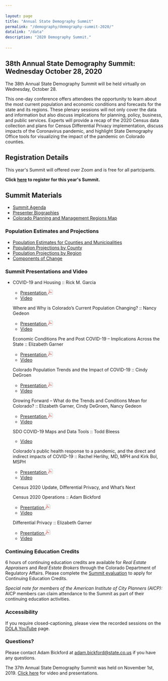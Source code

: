 ```yaml
---

layout: page
title: "Annual State Demography Summit"
permalink: "/demography/demography-summit-2020/"
datalink: "/data"
description: "2020 Demography Summit."

---
```



## 38th Annual State Demography Summit: Wednesday October 28, 2020


The 38th Annual State Demography Summit will be held virtually on Wednesday, October 28.

This one-day conference offers attendees the opportunity to learn about the most current population and economic conditions and forecasts for the state and its regions.  These plenary sessions will not only cover the data and information but also discuss implications for planning, policy, business, and public services. Experts will provide a recap of the 2020 Census data collection and plans for Census Differential Privacy implementation, discuss impacts of the Coronavirus pandemic, and highlight State Demography Office tools for visualizing the impact of the pandemic on Colorado counties.

## Registration Details 

This year's Summit will offered over Zoom and is free for all partcipants.

**Click [here](https://zoom.us/webinar/register/WN_PugvQrwET3CI8cTO8-0e4Q) to register for this year's Summit.**

## Summit Materials
- [Summit Agenda](https://drive.google.com/file/d/1PZCw5d0YoEKvcZiFso9wje3Gc5154clq/view?usp=sharing)
- [Presenter Biographies](https://drive.google.com/file/d/115bwp-0s_uN4OCliOO7UGgVy_VjwnKKX/view?usp=sharing)
- [Colorado Planning and Management Regions Map](https://drive.google.com/file/d/1rVVVeTO9Ym4E9DKewWvhoh1k023u-iWh/view?usp=sharing)

### Population Estimates and Projections
- [Population Estimates for Counties and Municipalities](https://demography.dola.colorado.gov/population/population-totals-municipalities/#population-totals-for-colorado-municipalities)
- [Population Projections by County](https://demography.dola.colorado.gov/population/population-totals-counties/#population-totals-for-colorado-counties)
- [Population Projections by Region](https://demography.dola.colorado.gov/population/population-totals-colorado-substate/#population-totals-for-colorado-and-sub-state-regions)
- [Components of Change](https://demography.dola.colorado.gov/births-deaths-migration/)

### Summit Presentations and Video
-
  COVID-19 and Housing :: Rick M. Garcia
  - [Presentation ![pdf](/images/page_white_acrobat.png 'download pdf file')](https://drive.google.com/file/d/1-4GdAqLsnCoTc3sYc5Rr1qzNTLcktkCb/view?usp=sharing)
  - [Video](https://youtu.be/m4cI4EOPRVc)
  
  Where and Why is Colorado’s Current Population Changing? :: Nancy Gedeon
  - [Presentation ![pdf](/images/page_white_acrobat.png 'download pdf file')](https://drive.google.com/file/d/16J2LKEUH8W6J0gMX959ObBwrCg4F4egF/view?usp=sharing)
  - [Video](https://youtu.be/r1H3nJIp048)
  
  Economic Conditions Pre and Post COVID-19 – Implications Across the State :: Elizabeth Garner
  - [Presentation ![pdf](/images/page_white_acrobat.png 'download pdf file')](https://drive.google.com/file/d/1fqGIKAH5ByTDLuJ2gJREWnI4KAlFF0A5/view?usp=sharing)
  - [Video](https://youtu.be/mD_enmgJe7U)
  
  Colorado Population Trends and the Impact of COVID-19 :: Cindy DeGroen
  - [Presentation ![pdf](/images/page_white_acrobat.png 'download pdf file')](https://drive.google.com/file/d/1sH3yaJF-z_7YuA00dWRmEihR8U96akuK/view?usp=sharing)
  - [Video](https://youtu.be/rtNxZtr0BOo)
  
  Growing Forward – What do the Trends and Conditions Mean for Colorado? :: Elizabeth Garner, Cindy DeGroen, Nancy Gedeon
   - [Presentation ![pdf](/images/page_white_acrobat.png 'download pdf file')](https://drive.google.com/file/d/1Key2N-y6pmDQJ5OJdZggudtmPzEcr2Dt/view?usp=sharing)
   - [Video](https://youtu.be/-ZRN3qXgvXE)
   
  SDO COVID-19 Maps and Data Tools :: Todd Bleess
  - [Video](https://youtu.be/swxAr3D8Ii4)
  
  Colorado's public health response to a pandemic, and the direct and indirect impacts of COVID-19 :: Rachel Herlihy, MD, MPH and Kirk Bol, MSPH
  - [Presentation ![pdf](/images/page_white_acrobat.png 'download pdf file')](https://drive.google.com/file/d/1KhpRwJUF2C2FQz_LzpmuRdGvaR44Sz4B/view?usp=sharing)
  - [Video](https://youtu.be/zv3yXeH7mpc)
  
  Census 2020 Update, Differential Privacy, and What’s Next
  
  Census 2020 Operations :: Adam Bickford
    - [Preentation ![pdf](/images/page_white_acrobat.png 'download pdf file')](https://drive.google.com/file/d/1vPHO4nQcsoESMPP7AeaPu7vt2s-GcBQ9/view?usp=sharing)
    - [Video](https://youtu.be/umYMmqiHsv4)
  
  Differential Privacy :: Elizabeth Garner
    - [Preentation ![pdf](/images/page_white_acrobat.png 'download pdf file')](https://drive.google.com/file/d/1nfHCX_CZROZszcztLWD-7q9-Efa5Jhln/view?usp=sharing)
    - [Video](https://youtu.be/Fun05VuHRNQ)
	
### Continuing Education Credits
6 hours of continuing education credits are available for *Real Estate Appraisers* and *Real Estate Brokers* through the Colorado Department of Regulatory Affairs.
Please complete the [Summit evaluation](https://docs.google.com/forms/d/e/1FAIpQLScI95FZoFow2gQi2F225RxORpASCWTTuLS4sx3ySu90h258wg/viewform?usp=sf_link) to apply for Continuing Education Credits.
 
*Special note for members of the American Institute of City Planners (AICP):*
AICP members can claim attendance to the Summit as part of their continuing education activities.

### Accessibility
If you require closed-captioning, please view the recorded sessions on the [DOLA YouTube](https://www.youtube.com/playlist?list=PLY2KCiAmSzyiDN1TJwp3WSdXjW_IP8vYW) page.

### Questions?
Please contact Adam Bickford at [adam.bickford@state.co.us](mailto:adam.bickford@state.co.us) if you have any questions.

The 37th Annual State Demography Summit was held on November 1st, 2019. [Click here](/demography/publications-and-presentations/#annual-demography-summit-20198) for video and presentations.